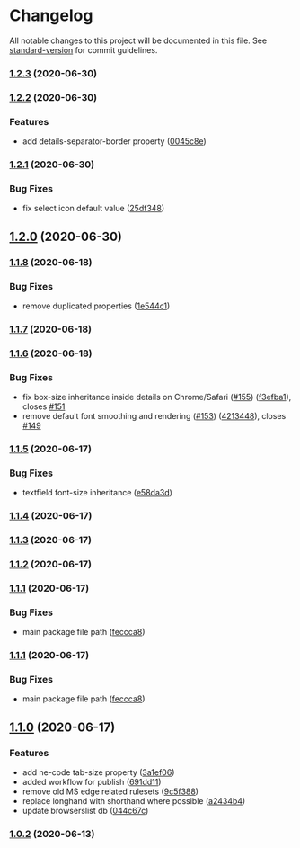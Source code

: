 # Changelog

All notable changes to this project will be documented in this file. See [standard-version](https://github.com/conventional-changelog/standard-version) for commit guidelines.

### [1.2.3](https://github.com/n-elements/core/compare/v1.2.2...v1.2.3) (2020-06-30)

### [1.2.2](https://github.com/n-elements/core/compare/v1.2.1...v1.2.2) (2020-06-30)


### Features

* add details-separator-border property ([0045c8e](https://github.com/n-elements/core/commit/0045c8ea941139f4a4c5c34d438d5899e09c5d57))

### [1.2.1](https://github.com/n-elements/core/compare/v1.2.0...v1.2.1) (2020-06-30)


### Bug Fixes

* fix select icon default value ([25df348](https://github.com/n-elements/core/commit/25df34820442edefb96bf32945cf5fc9c7fcc942))

## [1.2.0](https://github.com/n-elements/core/compare/v1.1.8...v1.2.0) (2020-06-30)

### [1.1.8](https://github.com/n-elements/core/compare/v1.1.7...v1.1.8) (2020-06-18)


### Bug Fixes

* remove duplicated properties ([1e544c1](https://github.com/n-elements/core/commit/1e544c155ee6a146994e2a8315d811d32a0d3de6))

### [1.1.7](https://github.com/n-elements/core/compare/v1.1.6...v1.1.7) (2020-06-18)

### [1.1.6](https://github.com/n-elements/core/compare/v1.1.5...v1.1.6) (2020-06-18)


### Bug Fixes

* fix box-size inheritance inside details on Chrome/Safari ([#155](https://github.com/n-elements/core/issues/155)) ([f3efba1](https://github.com/n-elements/core/commit/f3efba18c6156c149aaae8165a6969f7cc19f565)), closes [#151](https://github.com/n-elements/core/issues/151)
* remove default font smoothing and rendering ([#153](https://github.com/n-elements/core/issues/153)) ([4213448](https://github.com/n-elements/core/commit/421344811f4514b9c45a35c669365988a5099e6b)), closes [#149](https://github.com/n-elements/core/issues/149)

### [1.1.5](https://github.com/n-elements/core/compare/v1.1.4...v1.1.5) (2020-06-17)


### Bug Fixes

* textfield font-size inheritance ([e58da3d](https://github.com/n-elements/core/commit/e58da3d544a7867fdfb4a58daf75a015c663e2b8))

### [1.1.4](https://github.com/n-elements/core/compare/v1.1.3...v1.1.4) (2020-06-17)

### [1.1.3](https://github.com/n-elements/core/compare/v1.1.2...v1.1.3) (2020-06-17)

### [1.1.2](https://github.com/n-elements/core/compare/v1.1.1...v1.1.2) (2020-06-17)

### [1.1.1](https://github.com/n-elements/core/compare/v1.1.0...v1.1.1) (2020-06-17)


### Bug Fixes

* main package file path ([feccca8](https://github.com/n-elements/core/commit/feccca82ded82dca678cb4ebea476e4f13dee641))

### [1.1.1](https://github.com/n-elements/core/compare/v1.1.0...v1.1.1) (2020-06-17)


### Bug Fixes

* main package file path ([feccca8](https://github.com/n-elements/core/commit/feccca82ded82dca678cb4ebea476e4f13dee641))

## [1.1.0](https://github.com/n-elements/core/compare/v1.0.2...v1.1.0) (2020-06-17)


### Features

* add ne-code tab-size property ([3a1ef06](https://github.com/n-elements/core/commit/3a1ef06ef229907a5e8e4164690776a157c9655e))
* added workflow for publish ([691dd11](https://github.com/n-elements/core/commit/691dd11ed6108c947910f82dc9de18cb1228e244))
* remove old MS edge related rulesets ([9c5f388](https://github.com/n-elements/core/commit/9c5f388fac9893cf5b4fa1055aadb701866f7389))
* replace longhand with shorthand where possible ([a2434b4](https://github.com/n-elements/core/commit/a2434b40237bcabe0422f04b1b598fed2efcff67))
* update browserslist db ([044c67c](https://github.com/n-elements/core/commit/044c67cd15519ccfc1be850350418cf3612f1790))

### [1.0.2](https://github.com/n-elements/core/compare/v1.0.1...v1.0.2) (2020-06-13)
